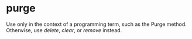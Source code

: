 # purge

Use only in the context of a programming term, such as the Purge method. Otherwise, use *delete*, *clear*, or *remove* instead.
